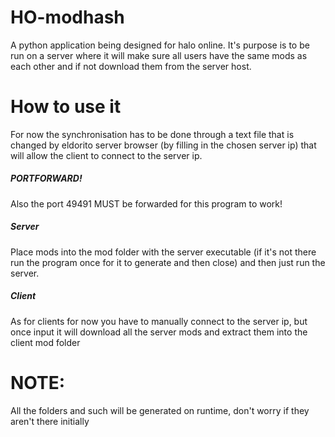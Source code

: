 # HO-modhash
A python application being designed for halo online. It's purpose is to be run on a server where it will make sure all users have the same mods as each other and if not download them from the server host.

# How to use it
For now the synchronisation has to be done through a text file that is changed by eldorito server browser (by filling in the chosen server ip) that will allow the client to connect to the server ip.

##### PORTFORWARD!
Also the port 49491 MUST be forwarded for this program to work!

##### Server
Place mods into the mod folder with the server executable (if it's not there run the program once for it to generate and then close) and then just run the server.

##### Client
As for clients for now you have to manually connect to the server ip, but once input it will download all the server mods and extract them into the client mod folder

# NOTE:
All the folders and such will be generated on runtime, don't worry if they aren't there initially
